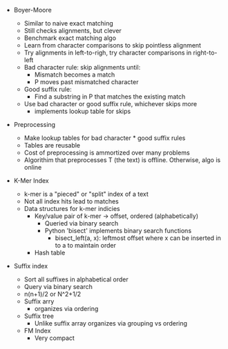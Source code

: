 - Boyer-Moore
  - Similar to naive exact matching
  - Still checks alignments, but clever
  - Benchmark exact matching algo
  - Learn from character comparisons to skip pointless alignment
  - Try alignments in left-to-righ, try character comparisons in right-to-left
  - Bad character rule: skip alignments until:
    - Mismatch becomes a match
    - P moves past mismatched character
  - Good suffix rule:
    - Find a substring in P that matches the existing match
  - Use bad character or good suffix rule, whichever skips more
    - implements lookup table for skips

- Preprocessing		 
  - Make lookup tables for bad character * good suffix rules
  - Tables are reusable
  - Cost of preprocessing is ammortized over many problems
  - Algorithim that preprocesses T (the text) is offline. Otherwise, algo is online

- K-Mer Index
  - k-mer is a "pieced" or "split" index of a text
  - Not all index hits lead to matches
  - Data structures for k-mer indicies
    - Key/value pair of k-mer -> offset, ordered (alphabetically)
      - Queried via binary search
      - Python 'bisect' implements binary search functions
        - bisect_left(a, x): leftmost offset where x can be inserted in to a to maintain order
    - Hash table

- Suffix index
  - Sort all suffixes in alphabetical order
  - Query via binary search
  - n(n+1)/2 or N^2+1/2
  - Suffix arry
    - organizes via ordering
  - Suffix tree
    - Unlike suffix array organizes via grouping vs ordering
  - FM Index
    - Very compact


